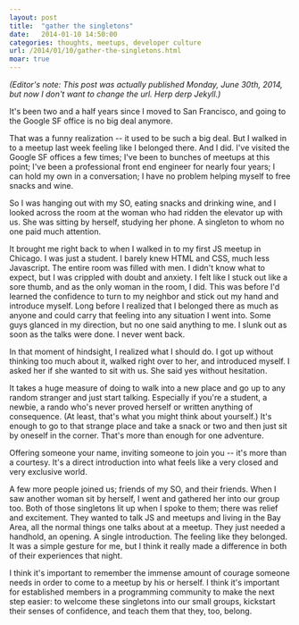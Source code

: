 ```yaml
---
layout: post
title:  "gather the singletons"
date:   2014-01-10 14:50:00
categories: thoughts, meetups, developer culture
url: /2014/01/10/gather-the-singletons.html
moar: true
---
```


_(Editor's note: This post was actually published Monday, June 30th, 2014, but now I don't want to change the url. Herp derp Jekyll.)_

It's been two and a half years since I moved to San Francisco, and going to the Google SF office is no big deal anymore.

That was a funny realization -- it used to be such a big deal. But I walked in to a meetup last week feeling like I belonged there. And I did. I've visited the Google SF offices a few times; I've been to bunches of meetups at this point; I've been a professional front end engineer for nearly four years; I can hold my own in a conversation; I have no problem helping myself to free snacks and wine.

<!-- more -->

So I was hanging out with my SO, eating snacks and drinking wine, and I looked across the room at the woman who had ridden the elevator up with us. She was sitting by herself, studying her phone. A singleton to whom no one paid much attention.

It brought me right back to when I walked in to my first JS meetup in Chicago. I was just a student. I barely knew HTML and CSS, much less Javascript. The entire room was filled with men. I didn't know what to expect, but I was crippled with doubt and anxiety. I felt like I stuck out like a sore thumb, and as the only woman in the room, I did. This was before I'd learned the confidence to turn to my neighbor and stick out my hand and introduce myself. Long before I realized that I belonged there as much as anyone and could carry that feeling into any situation I went into. Some guys glanced in my direction, but no one said anything to me. I slunk out as soon as the talks were done. I never went back.

In that moment of hindsight, I realized what I should do. I got up without thinking too much about it, walked right over to her, and introduced myself. I asked her if she wanted to sit with us. She said yes without hesitation.

It takes a huge measure of doing to walk into a new place and go up to any random stranger and just start talking. Especially if you're a student, a newbie, a rando who's never proved herself or written anything of consequence. (At least, that's what you might think about yourself.) It's enough to go to that strange place and take a snack or two and then just sit by oneself in the corner. That's more than enough for one adventure. 

Offering someone your name, inviting someone to join you -- it's more than a courtesy. It's a direct introduction into what feels like a very closed and very exclusive world.

A few more people joined us; friends of my SO, and their friends. When I saw another woman sit by herself, I went and gathered her into our group too. Both of those singletons lit up when I spoke to them; there was relief and excitement. They wanted to talk JS and meetups and living in the Bay Area, all the normal things one talks about at a meetup. They just needed a handhold, an opening. A single introduction. The feeling like they belonged. It was a simple gesture for me, but I think it really made a difference in both of their experiences that night.

I think it's important to remember the immense amount of courage someone needs in order to come to a meetup by his or herself. I think it's important for established members in a programming community to make the next step easier: to welcome these singletons into our small groups, kickstart their senses of confidence, and teach them that they, too, belong.
